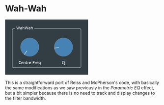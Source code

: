 # Wah-Wah
![](WahWah.png)

This is a straightforward port of Reiss and McPherson's code, with basically the same modifications as we saw previously in the *Parametric EQ* effect, but a bit simpler because there is no need to track and display changes to the filter bandwidth.
